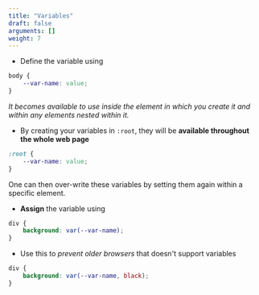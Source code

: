 ```yaml
---
title: "Variables"
draft: false
arguments: []
weight: 7
---
```


-   Define the variable using

```css
body {
    --var-name: value;
}
```

_It becomes available to use inside the element in which you create it and within any elements nested within it._

-   By creating your variables in `:root`, they will be **available throughout the whole web page**

```css
:root {
    --var-name: value;
}
```

One can then over-write these variables by setting them again within a specific element.

-   **Assign** the variable using

```css
div {
    background: var(--var-name);
}
```

-   Use this to _prevent older browsers_ that doesn't support variables

```css
div {
    background: var(--var-name, black);
}
```
